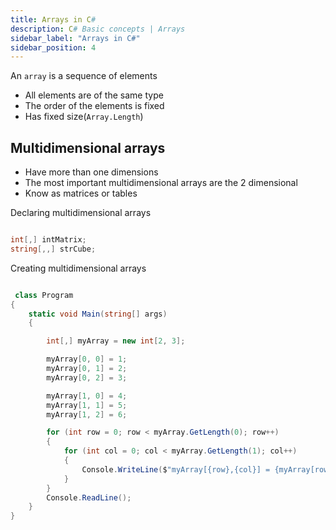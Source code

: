 ```yaml
---
title: Arrays in C#
description: C# Basic concepts | Arrays
sidebar_label: "Arrays in C#"
sidebar_position: 4
---
```


An `array` is a sequence of elements

- All elements are of the same type
- The order of the elements is fixed
- Has fixed size(`Array.Length`)

## Multidimensional arrays

- Have more than one dimensions
- The most important multidimensional arrays are the 2 dimensional
- Know as matrices or tables

Declaring multidimensional arrays

```csharp

int[,] intMatrix;
string[,,] strCube;

```

Creating multidimensional arrays

```csharp

 class Program
{
    static void Main(string[] args)
    {

        int[,] myArray = new int[2, 3];

        myArray[0, 0] = 1;
        myArray[0, 1] = 2;
        myArray[0, 2] = 3;

        myArray[1, 0] = 4;
        myArray[1, 1] = 5;
        myArray[1, 2] = 6;

        for (int row = 0; row < myArray.GetLength(0); row++)
        {
            for (int col = 0; col < myArray.GetLength(1); col++)
            {
                Console.WriteLine($"myArray[{row},{col}] = {myArray[row, col]}");
            }
        }
        Console.ReadLine();
    }
}

```
